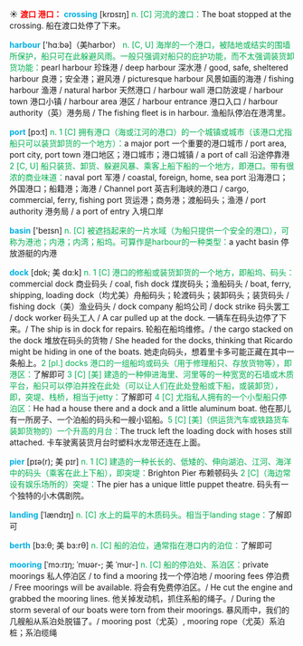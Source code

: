 ☀ <font color="red">**渡口 港口：**</font>
<font color="sky blue">**crossing**</font> [krɒsɪŋ] 
<font color="#00b050">n. [C] 河流的渡口：</font>The boat stopped at the crossing. 船在渡口处停了下来。

<font color="sky blue">**harbour**</font> ['hɑːbə]（美harbor）
<font color="#00b050">n. [C, U] 海岸的一个港口，被陆地或结实的围墙所保护，船只可在此躲避风雨。一般只强调对船只的庇护功能，而不太强调装货卸货功能：</font>pearl harbour 珍珠港 / deep harbour 深水港 / good, safe, sheltered harbour 良港；安全港；避风港 / picturesque harbour 风景如画的海港 / fishing harbour 渔港 / natural harbor 天然港口 / harbour wall 港口防波堤 / harbour town 港口小镇 / harbour area 港区 / harbour entrance 港口入口 / harbour authority（英）港务局 / The fishing fleet is in harbour. 渔船队停泊在港湾里。

<font color="sky blue">**port**</font> [pɔ:t] 
<font color="#00b050">n. 1 [C] 拥有港口（海或江河的港口）的一个城镇或城市（该港口尤指船只可以装货卸货的一个地方）：</font>a major port 一个重要的港口城市 / port area, port city, port town 港口地区；港口城市；港口城镇 / a port of call 沿途停靠港 <font color="#00b050">2 [C, U] 船只装货、卸货、躲避风暴、乘客上船下船的一个地方，即港口。带有很浓的商业味道：</font>naval port 军港 / coastal, foreign, home, sea port 沿海港口；外国港口；船籍港；海港 / Channel port 英吉利海峡的港口 / cargo, commercial, ferry, fishing port 货运港；商务港；渡船码头；渔港 / port authority 港务局 / a port of entry 入境口岸

<font color="sky blue">**basin**</font> ['beɪsn] 
<font color="#00b050">n. [C] 被遮挡起来的一片水域（为船只提供一个安全的港口），可称为港池；内港；内湾；船坞。可算作是harbour的一种类型：</font>a yacht basin 停放游艇的内港
           
<font color="sky blue">**dock**</font> [dɒk; 美 dɑ:k]
<font color="#00b050">n. 1 [C] 港口的修船或装货卸货的一个地方，即船坞、码头：</font>commercial dock 商业码头 / coal, fish dock 煤炭码头；渔船码头 / boat, ferry, shipping, loading dock（均尤美）舟船码头；轮渡码头；装卸码头；装货码头 / fishing dock（美）渔业码头 / dock company 船坞公司 / dock strike 码头罢工 / dock worker 码头工人 / A car pulled up at the dock. 一辆车在码头边停了下来。/ The ship is in dock for repairs. 轮船在船坞维修。/ the cargo stacked on the dock 堆放在码头的货物 / She headed for the docks, thinking that Ricardo might be hiding in one of the boats. 她走向码头，想着里卡多可能正藏在其中一条船上。<font color="#00b050">2 [pl.] docks 港口的一组船坞或码头（用于修理船只、存放货物等），即港区：</font>了解即可 <font color="#00b050">3 [C] [美] 建造的一种伸进海里、河里等的一种宽宽的石墙或木质平台，船只可以停泊并拴在此处（可以让人们在此处登船或下船，或装卸货），即，突堤、栈桥，相当于jetty：</font>了解即可 <font color="#00b050">4 [C] 尤指私人拥有的一个小型船只停泊区：</font>He had a house there and a dock and a little aluminum boat. 他在那儿有一所房子、一个泊船的码头和一艘小铝船。<font color="#00b050">5 [C] [美]（供运货汽车或铁路货车装卸货物的）一个升高的月台：</font>The truck left the loading dock with hoses still attached. 卡车驶离装货月台时塑料水龙带还连在上面。
           
<font color="sky blue">**pier**</font> [pɪə(r); 美 pɪr]
<font color="#00b050">n. 1 [C] 建造的一种长长的、低矮的、伸向湖泊、江河、海洋中的码头（乘客在此上下船），即突堤：</font>Brighton Pier 布赖顿码头 <font color="#00b050">2 [C]（海边常设有娱乐场所的）突堤：</font>The pier has a unique little puppet theatre. 码头有一个独特的小木偶剧院。
           
<font color="sky blue">**landing**</font> [ˈlændɪŋ]
<font color="#00b050">n. [C] 水上的扁平的木质码头。相当于landing stage：</font>了解即可

<font color="sky blue">**berth**</font> [bɜ:θ; 美 bɜ:rθ]
<font color="#00b050">n. [C] 船的泊位，通常指在港口内的泊位：</font>了解即可
        
<font color="sky blue">**mooring**</font> [ˈmɔ:rɪŋ; ˈmʊər-; 美 ˈmʊr-]
<font color="#00b050">n. [C] 船的停泊处、系泊区：</font>private moorings 私人停泊区 / to find a mooring 找一个停泊地 / mooring fees 停泊费 / Free moorings will be available. 将会有免费停泊区。/ He cut the engine and grabbed the mooring lines. 他关掉发动机，抓住系船的绳子。/ During the storm several of our boats were torn from their moorings. 暴风雨中，我们的几艘船从系泊处脱锚了。/ mooring post（尤英）, mooring rope（尤英）系泊桩；系泊缆绳

